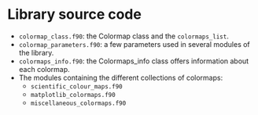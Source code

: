 # Library source code

* `colormap_class.f90`: the Colormap class and the `colormaps_list`.
* `colormap_parameters.f90`: a few parameters used in several modules of the library.
* `colormaps_info.f90`: the Colormaps_info class offers information about each colormap.
* The modules containing the different collections of colormaps:
  * `scientific_colour_maps.f90`
  * `matplotlib_colormaps.f90`
  * `miscellaneous_colormaps.f90`
